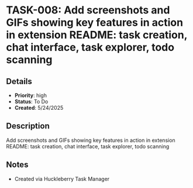# TASK-008: Add screenshots and GIFs showing key features in action in extension README: task creation, chat interface, task explorer, todo scanning

## Details
- **Priority**: high
- **Status**: To Do
- **Created**: 5/24/2025

## Description
Add screenshots and GIFs showing key features in action in extension README: task creation, chat interface, task explorer, todo scanning

## Notes
- Created via Huckleberry Task Manager
